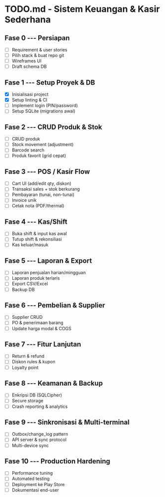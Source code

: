 # TODO.md - Sistem Keuangan & Kasir Sederhana

## Fase 0 --- Persiapan

- [ ] Requirement & user stories
- [ ] Pilih stack & buat repo git
- [ ] Wireframes UI
- [ ] Draft schema DB

## Fase 1 --- Setup Proyek & DB

- [x] Inisialisasi project
- [x] Setup linting & CI
- [ ] Implement login (PIN/password)
- [ ] Setup SQLite (migrations awal)

## Fase 2 --- CRUD Produk & Stok

- [ ] CRUD produk
- [ ] Stock movement (adjustment)
- [ ] Barcode search
- [ ] Produk favorit (grid cepat)

## Fase 3 --- POS / Kasir Flow

- [ ] Cart UI (add/edit qty, diskon)
- [ ] Transaksi sales + stok berkurang
- [ ] Pembayaran (tunai, non-tunai)
- [ ] Invoice unik
- [ ] Cetak nota (PDF/thermal)

## Fase 4 --- Kas/Shift

- [ ] Buka shift & input kas awal
- [ ] Tutup shift & rekonsiliasi
- [ ] Kas keluar/masuk

## Fase 5 --- Laporan & Export

- [ ] Laporan penjualan harian/mingguan
- [ ] Laporan produk terlaris
- [ ] Export CSV/Excel
- [ ] Backup DB

## Fase 6 --- Pembelian & Supplier

- [ ] Supplier CRUD
- [ ] PO & penerimaan barang
- [ ] Update harga modal & COGS

## Fase 7 --- Fitur Lanjutan

- [ ] Return & refund
- [ ] Diskon rules & kupon
- [ ] Loyalty point

## Fase 8 --- Keamanan & Backup

- [ ] Enkripsi DB (SQLCipher)
- [ ] Secure storage
- [ ] Crash reporting & analytics

## Fase 9 --- Sinkronisasi & Multi-terminal

- [ ] Outbox/change_log pattern
- [ ] API server & sync protocol
- [ ] Multi-device sync

## Fase 10 --- Production Hardening

- [ ] Performance tuning
- [ ] Automated testing
- [ ] Deployment ke Play Store
- [ ] Dokumentasi end-user
